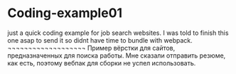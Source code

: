 # Coding-example01
just a quick coding example for job search websites. I was told to finish this one asap to send it so didnt have time to bundle with webpack.
¬¬¬¬¬¬¬¬¬¬¬¬¬¬¬¬¬¬¬
Пример вёрстки для сайтов, предназначенных для поиска работы. Мне сказали отправить резюме, как есть, поэтому вебпак для сборки не успел использовать.
